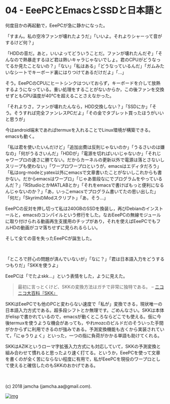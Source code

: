 # 04 - EeePCとEmacsとSSDと日本語と

何度目かの再起動で，EeePCが急に静かになった。  

「すまん。私の空冷ファンが壊れたようだ」「いいよ。それよりシャーって音がするけど何？」  

「HDDの音だ。あと，いいよってどういうことだ。ファンが壊れたんだぞ」「そんなので熱暴走するほど君は熱いキャラじゃないでしょ。君のCPUがどうなってるか見たことないの？」「ない」「私はある」「どうなっているんだ」「ガムみたいなシートでキーボード裏にはりつけてあるだけだよ」「…」  

そう。EeePCのCPUにヒートシンクはついておらず，キーボードを介して放熱するようになっている。重い処理をすることがないからか，この後ファンを交換せずともCPU温度が40℃を超えることさえなかった。  

「それよりさ，ファンが壊れたんなら，HDD交換しない？」「SSDにか」「そう。そうすれば完全ファンレスPCだよ」「その金でタブレット買ったほうがいいと思うが」  

今はandroid端末であればtermuxを入れることでLinux環境が構築できる。emacsも動く。  

「私は君を使いたいんだけど」「追加出費は反則じゃないのか」「うるさいのは嫌なの」「何がうるさいんだ」「HDDが」「電源を切ればいいじゃないか」「それじゃワープロの速さに勝てない。だからカーネルの更新以外で電源は落とさないしスリープも使わない」「ワープロワープロというが，emacsはエディタだろう」「私はorg-modeとyatex以外にemacsで文章書いたことがないしこれからも書かない。だからemacsはワープロ」「じゃあ普段なにでプログラムをやっているんだ？」「RStudioとかMATLABとか」「それをemacsで書けばもっと便利になるんじゃないのか？」「あ，いっこemacsでプログラム書いてたの思い出した」「何だ」「SkyrimのModスクリプト」「あ，そう…」  

EeePCの反対を押し切って私は240GBのSSDを換装し，再びDebianのインストールと，emacsのコンパイルという修行をした。なおEeePCの無線モジュールに取り付けられる動画再生支援用のチップがあり，それを使えばEeePCでもフルHDの動画がコマ落ちせずに見られるらしい。  

そして全ての音を失ったEeePCが誕生した。  

<br>  

「ところで肝心の問題が済んでいないが」「なに？」「君は日本語入力をどうするつもりだ」「SKKを使うよ」  

EeePCは「でたよskk…」という表情をした，ように見えた。  

> 最初に言っとくけど、SKKの変換方法はガチで非常に独特である。 &#x2013; [ニコニコ大百科『SKK』](http://dic.nicovideo.jp/a/skk)  

SKKはEeePCでも他のPCと変わらない速度で「私が」変換できる，現状唯一の日本語入力方式である。超多段シフトとか無理です。ごめんなさい。SKKは本体がelispで書かれているので，emacsが動くところならどこでも使える。仮に今後termuxを使うような機会があっても，やれmozcのビルドだのそういった手間がかからずに利用できるのが強みである。予測変換機能も古くから実装されていて，「にゅうりょく」といった，一つの指に負荷がかかる単語も助けてくれる。  

SKKはAZIKというローマ字拡張入力方式にも対応していて，SKKの予測変換と組み合わせて慣れると思ったより速く打てる。というか，EeePCを使って文章を書くのが全く苦にならない程度に有用で，私がEeePCを現役のワープロとして使えると確信したのもSKKのおかげである。  

<br>  
<br>  
(c) 2018 jamcha (jamcha.aa@gmail.com).  

[![img](http://i.creativecommons.org/l/by-sa/4.0/88x31.png)](http://creativecommons.org/licenses/by-sa/4.0/deed)